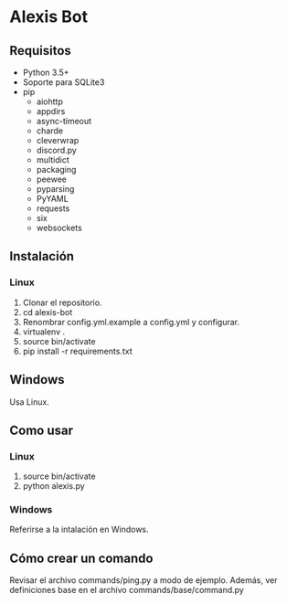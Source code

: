 # Alexis Bot

## Requisitos

* Python 3.5+
* Soporte para SQLite3
* pip
	* aiohttp
	* appdirs
	* async-timeout
	* charde
	* cleverwrap
	* discord.py
	* multidict
	* packaging
	* peewee
	* pyparsing
	* PyYAML
	* requests
	* six
	* websockets

## Instalación

### Linux

1. Clonar el repositorio.
2. cd alexis-bot
2. Renombrar config.yml.example a config.yml y configurar.
3. virtualenv .
4. source bin/activate
5. pip install -r requirements.txt

## Windows

Usa Linux.

## Como usar

### Linux

1. source bin/activate
2. python alexis.py

### Windows

Referirse a la intalación en Windows.

## Cómo crear un comando

Revisar el archivo commands/ping.py a modo de ejemplo.
Además, ver definiciones base en el archivo commands/base/command.py
